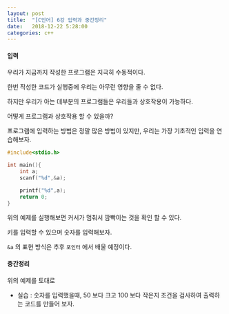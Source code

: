 ```yaml
---
layout: post
title:  "[C언어] 6강 입력과 중간정리"
date:   2018-12-22 5:28:00
categories: c++
---
```

#### 입력
우리가 지금까지 작성한 프로그램은 지극히 수동적이다.

한번 작성한 코드가 실행중에 우리는 아무런 영향을 줄 수 없다.

하지만 우리가 아는 데부분의 프로그램들은 우리들과 상호작용이 가능하다.

어떻게 프로그램과 상호작용 할 수 있을까?

프로그램에 입력하는 방법은 정말 많은 방법이 있지만, 우리는 가장 기초적인 입력을 연습해보자.

```c
#include<stdio.h>

int main(){
    int a;
    scanf("%d",&a);

    printf("%d",a);
    return 0;
}
```

위의 예제를 실행해보면 커서가 멈춰서 깜빡이는 것을 확인 할 수 있다.

키를 입력할 수 있으며 숫자를 입력해보자.

`&a` 의 표현 방식은 추후 `포인터` 에서 배울 예정이다.

#### 중간정리

위의 예제를 토대로

- 실습 : 숫자를 입력했을때, 50 보다 크고 100 보다 작은지 조건을 검사하여 출력하는 코드를 만들어 보자.
